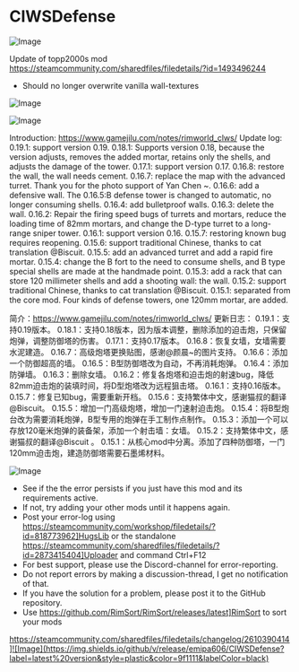 # CIWSDefense

![Image](https://i.imgur.com/buuPQel.png)

Update of topp2000s mod
https://steamcommunity.com/sharedfiles/filedetails/?id=1493496244

- Should no longer overwrite vanilla wall-textures

![Image](https://i.imgur.com/pufA0kM.png)

	
![Image](https://i.imgur.com/Z4GOv8H.png)

Introduction: https://www.gamejilu.com/notes/rimworld_clws/
Update log:
0.19.1: support version 0.19.
0.18.1: Supports version 0.18, because the version adjusts, removes the added mortar, retains only the shells, and adjusts the damage of the tower.
0.17.1: support version 0.17.
0.16.8: restore the wall, the wall needs cement.
0.16.7: replace the map with the advanced turret. Thank you for the photo support of Yan Chen ~.
0.16.6: add a defensive wall.
The 0.16.5:B defense tower is changed to automatic, no longer consuming shells.
0.16.4: add bulletproof walls.
0.16.3: delete the wall.
0.16.2: Repair the firing speed bugs of turrets and mortars, reduce the loading time of 82mm mortars, and change the D-type turret to a long-range sniper tower.
0.16.1: support version 0.16.
0.15.7: restoring known bug requires reopening.
0.15.6: support traditional Chinese, thanks to cat translation @Biscuit.
0.15.5: add an advanced turret and add a rapid fire mortar.
0.15.4: change the B fort to the need to consume shells, and B type special shells are made at the handmade point.
0.15.3: add a rack that can store 120 millimeter shells and add a shooting wall: the wall.
0.15.2: support traditional Chinese, thanks to cat translation @Biscuit.
0.15.1: separated from the core mod. Four kinds of defense towers, one 120mm mortar, are added.


简介：https://www.gamejilu.com/notes/rimworld_clws/
更新日志：
0.19.1：支持0.19版本。
0.18.1：支持0.18版本，因为版本调整，删除添加的迫击炮，只保留炮弹，调整防御塔的伤害。
0.17.1：支持0.17版本。
0.16.8：恢复女墙，女墙需要水泥建造。
0.16.7：高级炮塔更换贴图，感谢@颜晨~的图片支持。
0.16.6：添加一个防御超高的墙。
0.16.5：B型防御塔改为自动，不再消耗炮弹。
0.16.4：添加防弹墙。
0.16.3：删除女墙。
0.16.2：修复各炮塔和迫击炮的射速bug，降低82mm迫击炮的装填时间，将D型炮塔改为远程狙击塔。
0.16.1：支持0.16版本。
0.15.7：修复已知bug，需要重新开档。
0.15.6：支持繁体中文，感谢猫叔的翻译@Biscuit。
0.15.5：增加一门高级炮塔，增加一门速射迫击炮。
0.15.4：将B型炮台改为需要消耗炮弹，B型专用的炮弹在手工制作点制作。
0.15.3：添加一个可以存放120毫米炮弹的装备架，添加一个射击墙：女墙。
0.15.2：支持繁体中文，感谢猫叔的翻译@Biscuit 。
0.15.1：从核心mod中分离。添加了四种防御塔，一门120mm迫击炮，建造防御塔需要石墨烯材料。

![Image](https://i.imgur.com/PwoNOj4.png)



-  See if the the error persists if you just have this mod and its requirements active.
-  If not, try adding your other mods until it happens again.
-  Post your error-log using https://steamcommunity.com/workshop/filedetails/?id=818773962]HugsLib or the standalone https://steamcommunity.com/sharedfiles/filedetails/?id=2873415404]Uploader and command Ctrl+F12
-  For best support, please use the Discord-channel for error-reporting.
-  Do not report errors by making a discussion-thread, I get no notification of that.
-  If you have the solution for a problem, please post it to the GitHub repository.
-  Use https://github.com/RimSort/RimSort/releases/latest]RimSort to sort your mods



https://steamcommunity.com/sharedfiles/filedetails/changelog/2610390414]![Image](https://img.shields.io/github/v/release/emipa606/CIWSDefense?label=latest%20version&style=plastic&color=9f1111&labelColor=black)

